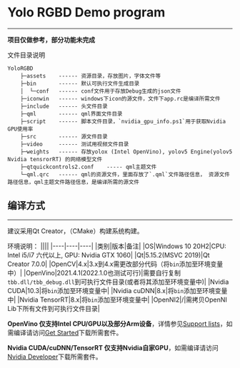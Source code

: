 # Yolo RGBD Demo program
---


**项目仅做参考，部分功能未完成**


文件目录说明
```
YoloRGBD
    ├─assets    ------ 资源目录，存放图片，字体文件等
    ├─bin       ------ 默认可执行文件生成目录
    │  └─conf   ------ conf文件用于存放Debug生成的json文件
    ├─iconwin   ------ windows下icon的源文件，文件下app.rc是编译所需文件
    ├─include   ------ 头文件目录
    ├─qml       ------ qml界面文件目录
    ├─script    ------ 脚本文件目录，`nvidia_gpu_info.ps1`用于获取Nvidia GPU使用率
    ├─src       ------ 源文件目录
    ├─video     ------ 测试用视频文件目录
    ├─weights   ------ 存放yolox (Intel OpenVino), yolov5 Engine(yolov5 Nvidia tensrorRT) 的网络模型文件
    ├─qtquickcontrols2.conf    ----- qml主题文件
    └─qml.qrc   ------ qml的资源文件，里面存放了`.qml`文件路径信息， 资源文件路径信息，qml主题文件路径信息，是编译所需的源文件
```

## 编译方式
---
建议采用Qt Creator，（CMake）构建系统构建。

环境说明：
||||
|----|----|----|
|类别|版本|备注|
|OS|Windows 10 20H2|CPU: Intel i5/i7 六代以上, GPU: Nvidia GTX 1060|
|Qt|5.15.2(MSVC 2019)|Qt Creator 7.0.0|
|OpenCV|4.x|3.x到4.x需更改部分代码（将`bin`添加至环境变量中）|
|OpenVino|2021.4.1(2022.1.0也测试可行)|需要自行复制`tbb.dll/tbb_debug.dll`到可执行文件目录(或者将其添加至环境变量中)|
|Nvidia CUDA|10.3|将`bin`添加至环境变量中|
|Nvidia cuDNN|8.x|将`bin`添加至环境变量中|
|Nvidia TensorRT|8.x|将`bin`添加至环境变量中|
|OpenNI2|/|需拷贝OpenNI Lib下所有文件到可执行文件目录|

**OpenVino 仅支持Intel CPU/GPU以及部分Arm设备**，详情参见[Support lists](https://docs.openvino.ai/latest/openvino_docs_OV_UG_Working_with_devices.html)，如需编译请访问[Get Started](https://docs.openvino.ai/latest/get_started.html)下载所需套件。

**Nvidia CUDA/cuDNN/TensorRT 仅支持Nvidia自家GPU**，如需编译请访问[Nvidia Developer](https://developer.nvidia.com/)下载所需套件。